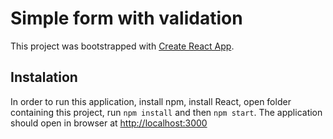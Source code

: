 # Simple form with validation

This project was bootstrapped with [Create React App](https://github.com/facebook/create-react-app).

## Instalation

In order to run this application, install npm, install React, open folder containing this project, run `npm install` and then `npm start`. The application should open in browser at [http://localhost:3000](http://localhost:3000)
